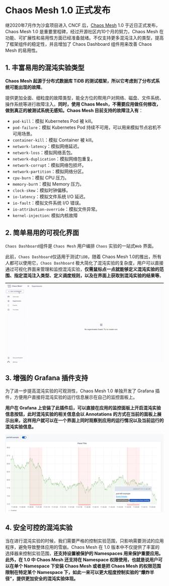 # Chaos Mesh 1.0 正式发布

继2020年7月作为沙盒项目进入 CNCF 后，[Chaos Mesh](https://chaos-mesh.org/) 1.0 于近日正式发布，Chaos Mesh 1.0 是重要里程碑，经过开源社区内10个月的努力，Chaos Mesh 在功能、可扩展性和易用性方面已经准备就绪。不仅支持更多混沌注入的类型，提高了框架组件的稳定性，并且增加了 Chaos Dashboard 组件用来改善 Chaos Mesh 的易用性。


## 1. 丰富易用的混沌实验类型

**Chaos Mesh 起源于分布式数据库 TiDB 的测试框架，所以它考虑到了分布式系统可能出现的故障**。

提供更加全面、细粒度的故障类型，能全方位的帮用户对网络、磁盘、文件系统、操作系统等进行故障注入。**同时，使用 Chaos Mesh，不需要应用做任何修改，做到真正的被测试系统无感知。Chaos Mesh 目前支持的故障注入有**：

* `pod-kill`：模拟 Kubernetes Pod 被 kill。
* `pod-failure`：模拟 Kubernetes Pod 持续不可用，可以用来模拟节点宕机不可用场景。
* `container-kill`：模拟 Container 被 kill。
* `network-latency`：模拟网络延迟。
* `network-loss`：模拟网络丢包。
* `network-duplication`：模拟网络包重复。
* `network-corrupt`：模拟网络包损坏。
* `network-partition`：模拟网络分区。
* `cpu-burn`：模拟 CPU 压力。
* `memory-bur`n：模拟 Memory 压力。
* `clock-skew`：模拟时钟偏移。
* `io-latency`：模拟文件系统 I/O 延迟。
* `io-fault`：模拟文件系统 I/O 错误。
* `io-attribution-override`：模拟文件异常。
* `kernel-injection`: 模拟内核故障


## 2. 简单易用的可视化界面

`Chaos Dashboard`组件是 `Chaos Mesh` 用户编排 `Chaos` 实验的一站式`Web` 界面。

此前，`Chaos Dashboard`仅适用于测试`TiDB`，随着 Chaos Mesh 1.0的推出，所有人都可以使用它，`Chaos Dashboard` 极大简化了混沌实验的复杂度，用户可以直接通过可视化界面来管理和监控混沌实验，**仅需鼠标点一点就能够定义混沌实验的范围、指定混沌注入类型、定义调度规则，以及在界面上获取到混沌实验的结果等**。

![Alt Image Text](images/1_1.gif "Body image")

## 3. 增强的 Grafana 插件支持

为了进一步提高混沌实验的可观测性，Chaos Mesh 1.0 单独开发了 Grafana 插件，方便用户直接将混沌实验的运行信息展示在自己的监控面板上。

**用户在 Grafana 上安装了此插件后，可以直接在应用的监控面板上开启混沌实验信息按钮，此时混沌实验的相关信息会以 Annotations 的方式在当前的面板上展示出来，这样用户就可以在一个界面上同时观察到应用的运行情况以及当前运行的混沌实验信息。**


![Alt Image Text](images/1_2.png "Body image")

## 4. 安全可控的混沌实验

当在进行混沌实验的时候，我们需要严格的控制实验范围，只影响需要测试的应用程序，避免导致整体应用的雪崩。Chaos Mesh 在 1.0 版本中不仅提供了丰富的选择器来控制实验范围，**还支持设置被保护的 Namespaces 用来保护重要应用。此外，在 1.0 中 Chaos Mesh 还支持在 Namespace 权限使用，也就是说用户可以在单个 Namespace 下安装 Chaos Mesh 或者是把 Chaos Mesh 的权限范围限制在特定某个 Namespace 下，如此一来可以更大程度控制实验的“爆炸半径”，提供更加安全的混沌实验体现。**





